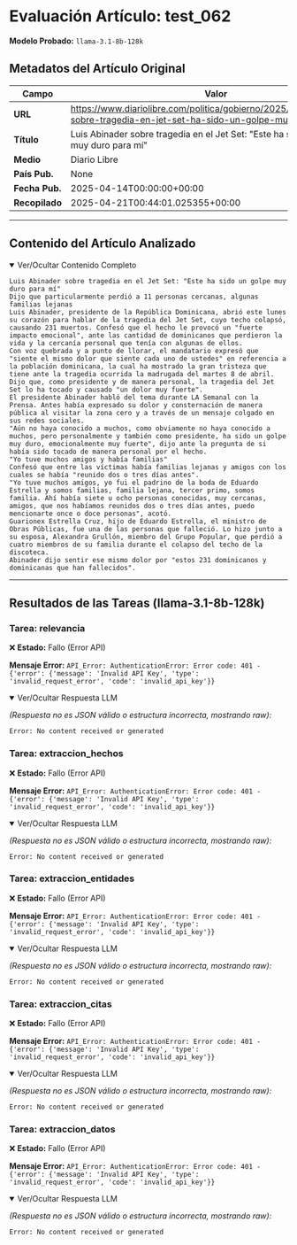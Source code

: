 # Evaluación Artículo: test_062
**Modelo Probado:** `llama-3.1-8b-128k`

## Metadatos del Artículo Original

| Campo          | Valor                                      |
|----------------|--------------------------------------------|
| **URL**        | https://www.diariolibre.com/politica/gobierno/2025/04/14/abinader-sobre-tragedia-en-jet-set-ha-sido-un-golpe-muy-duro/3073877           |
| **Título**     | Luis Abinader sobre tragedia en el Jet Set: "Este ha sido un golpe muy duro para mí"       |
| **Medio**      | Diario Libre         |
| **País Pub.**  | None |
| **Fecha Pub.** | 2025-04-14T00:00:00+00:00 |
| **Recopilado** | 2025-04-21T00:44:01.025355+00:00 |

---

## Contenido del Artículo Analizado

<details open>
<summary>Ver/Ocultar Contenido Completo</summary>

```text
Luis Abinader sobre tragedia en el Jet Set: "Este ha sido un golpe muy duro para mí"
Dijo que particularmente perdió a 11 personas cercanas, algunas familias lejanas
Luis Abinader, presidente de la República Dominicana, abrió este lunes su corazón para hablar de la tragedia del Jet Set, cuyo techo colapsó, causando 231 muertos. Confesó que el hecho le provocó un "fuerte impacto emocional", ante las cantidad de dominicanos que perdieron la vida y la cercanía personal que tenía con algunas de ellos.
Con voz quebrada y a punto de llorar, el mandatario expresó que "siente el mismo dolor que siente cada uno de ustedes" en referencia a la población dominicana, la cual ha mostrado la gran tristeza que tiene ante la tragedia ocurrida la madrugada del martes 8 de abril.
Dijo que, como presidente y de manera personal, la tragedia del Jet Set lo ha tocado y causado "un dolor muy fuerte".
El presidente Abinader habló del tema durante LA Semanal con la Prensa. Antes había expresado su dolor y consternación de manera pública al visitar la zona cero y a través de un mensaje colgado en sus redes sociales.
"Aún no haya conocido a muchos, como obviamente no haya conocido a muchos, pero personalmente y también como presidente, ha sido un golpe muy duro, emocionalmente muy fuerte", dijo ante la pregunta de si había sido tocado de manera personal por el hecho.
"Yo tuve muchos amigos y había familias"
Confesó que entre las víctimas había familias lejanas y amigos con los cuales se había "reunido dos o tres días antes".
"Yo tuve muchos amigos, yo fui el padrino de la boda de Eduardo Estrella y somos familias, familia lejana, tercer primo, somos familia. Ahí había siete u ocho personas conocidas, muy cercanas, amigos, que nos habíamos reunidos dos o tres días antes, puedo mencionarte once o doce personas", acotó.
Guarionex Estrella Cruz, hijo de Eduardo Estrella, el ministro de Obras Públicas, fue una de las personas que falleció. Lo hizo junto a su esposa, Alexandra Grullón, miembro del Grupo Popular, que perdió a cuatro miembros de su familia durante el colapso del techo de la discoteca.
Abinader dijo sentir ese mismo dolor por "estos 231 dominicanos y dominicanas que han fallecidos".
```
</details>

---

## Resultados de las Tareas (llama-3.1-8b-128k)

### Tarea: relevancia

❌ **Estado:** Fallo (Error API)

   **Mensaje Error:** `API_Error: AuthenticationError: Error code: 401 - {'error': {'message': 'Invalid API Key', 'type': 'invalid_request_error', 'code': 'invalid_api_key'}}`


<details open>
<summary>Ver/Ocultar Respuesta LLM</summary>

_(Respuesta no es JSON válido o estructura incorrecta, mostrando raw):_
```
Error: No content received or generated
```
</details>


### Tarea: extraccion_hechos

❌ **Estado:** Fallo (Error API)

   **Mensaje Error:** `API_Error: AuthenticationError: Error code: 401 - {'error': {'message': 'Invalid API Key', 'type': 'invalid_request_error', 'code': 'invalid_api_key'}}`


<details open>
<summary>Ver/Ocultar Respuesta LLM</summary>

_(Respuesta no es JSON válido o estructura incorrecta, mostrando raw):_
```
Error: No content received or generated
```
</details>


### Tarea: extraccion_entidades

❌ **Estado:** Fallo (Error API)

   **Mensaje Error:** `API_Error: AuthenticationError: Error code: 401 - {'error': {'message': 'Invalid API Key', 'type': 'invalid_request_error', 'code': 'invalid_api_key'}}`


<details open>
<summary>Ver/Ocultar Respuesta LLM</summary>

_(Respuesta no es JSON válido o estructura incorrecta, mostrando raw):_
```
Error: No content received or generated
```
</details>


### Tarea: extraccion_citas

❌ **Estado:** Fallo (Error API)

   **Mensaje Error:** `API_Error: AuthenticationError: Error code: 401 - {'error': {'message': 'Invalid API Key', 'type': 'invalid_request_error', 'code': 'invalid_api_key'}}`


<details open>
<summary>Ver/Ocultar Respuesta LLM</summary>

_(Respuesta no es JSON válido o estructura incorrecta, mostrando raw):_
```
Error: No content received or generated
```
</details>


### Tarea: extraccion_datos

❌ **Estado:** Fallo (Error API)

   **Mensaje Error:** `API_Error: AuthenticationError: Error code: 401 - {'error': {'message': 'Invalid API Key', 'type': 'invalid_request_error', 'code': 'invalid_api_key'}}`


<details open>
<summary>Ver/Ocultar Respuesta LLM</summary>

_(Respuesta no es JSON válido o estructura incorrecta, mostrando raw):_
```
Error: No content received or generated
```
</details>
